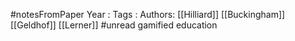 #notesFromPaper
Year   :
Tags   :
Authors: [[Hilliard]] [[Buckingham]] [[Geldhof]] [[Lerner]]
#unread gamified education
